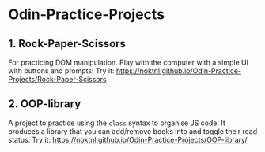 # Odin-Practice-Projects

## 1. Rock-Paper-Scissors

For practicing DOM manipulation. Play with the computer with a simple UI with buttons and prompts! Try it: https://noktnl.github.io/Odin-Practice-Projects/Rock-Paper-Scissors

## 2. OOP-library

A project to practice using the `class` syntax to organise JS code. It produces a library that you can add/remove books into and toggle their read status.
Try it: https://noktnl.github.io/Odin-Practice-Projects/OOP-library/
